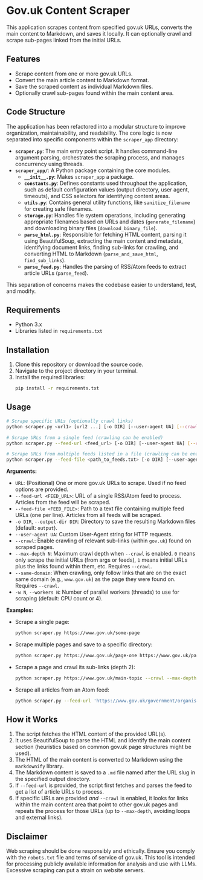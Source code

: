 # Gov.uk Content Scraper

This application scrapes content from specified gov.uk URLs, converts the main content to Markdown, and saves it locally. It can optionally crawl and scrape sub-pages linked from the initial URLs.

## Features

*   Scrape content from one or more gov.uk URLs.
*   Convert the main article content to Markdown format.
*   Save the scraped content as individual Markdown files.
*   Optionally crawl sub-pages found within the main content area.

## Code Structure

The application has been refactored into a modular structure to improve organization, maintainability, and readability. The core logic is now separated into specific components within the `scraper_app` directory:

*   **`scraper.py`**: The main entry point script. It handles command-line argument parsing, orchestrates the scraping process, and manages concurrency using threads.
*   **`scraper_app/`**: A Python package containing the core modules.
    *   **`__init__.py`**: Makes `scraper_app` a package.
    *   **`constants.py`**: Defines constants used throughout the application, such as default configuration values (output directory, user agent, timeouts), and CSS selectors for identifying content areas.
    *   **`utils.py`**: Contains general utility functions, like `sanitize_filename` for creating safe filenames.
    *   **`storage.py`**: Handles file system operations, including generating appropriate filenames based on URLs and dates (`generate_filename`) and downloading binary files (`download_binary_file`).
    *   **`parse_html.py`**: Responsible for fetching HTML content, parsing it using BeautifulSoup, extracting the main content and metadata, identifying document links, finding sub-links for crawling, and converting HTML to Markdown (`parse_and_save_html`, `find_sub_links`).
    *   **`parse_feed.py`**: Handles the parsing of RSS/Atom feeds to extract article URLs (`parse_feed`).

This separation of concerns makes the codebase easier to understand, test, and modify.

## Requirements

*   Python 3.x
*   Libraries listed in `requirements.txt`

## Installation

1.  Clone this repository or download the source code.
2.  Navigate to the project directory in your terminal.
3.  Install the required libraries:
    ```bash
    pip install -r requirements.txt
    ```

## Usage

```bash
# Scrape specific URLs (optionally crawl links)
python scraper.py <url1> [url2 ...] [-o DIR] [--user-agent UA] [--crawl] [--max-depth N] [--same-domain] [-w N]

# Scrape URLs from a single feed (crawling can be enabled)
python scraper.py --feed-url <feed_url> [-o DIR] [--user-agent UA] [--crawl] [--max-depth N] [--same-domain] [-w N]

# Scrape URLs from multiple feeds listed in a file (crawling can be enabled)
python scraper.py --feed-file <path_to_feeds.txt> [-o DIR] [--user-agent UA] [--crawl] [--max-depth N] [--same-domain] [-w N]
```

**Arguments:**

*   `URL`: (Positional) One or more gov.uk URLs to scrape. Used if no feed options are provided.
*   `--feed-url <FEED_URL>`: URL of a single RSS/Atom feed to process. Articles from the feed will be scraped.
*   `--feed-file <FEED_FILE>`: Path to a text file containing multiple feed URLs (one per line). Articles from all feeds will be scraped.
*   `-o DIR`, `--output-dir DIR`: Directory to save the resulting Markdown files (default: `output`).
*   `--user-agent UA`: Custom User-Agent string for HTTP requests.
*   `--crawl`: Enable crawling of relevant sub-links (within `gov.uk`) found on scraped pages.
*   `--max-depth N`: Maximum crawl depth when `--crawl` is enabled. `0` means only scrape the initial URLs (from args or feeds), `1` means initial URLs plus the links found within them, etc. Requires `--crawl`.
*   `--same-domain`: When crawling, only follow links that are on the exact same domain (e.g., `www.gov.uk`) as the page they were found on. Requires `--crawl`.
*   `-w N`, `--workers N`: Number of parallel workers (threads) to use for scraping (default: CPU count or 4).

**Examples:**

*   Scrape a single page:
    ```bash
    python scraper.py https://www.gov.uk/some-page
    ```
*   Scrape multiple pages and save to a specific directory:
    ```bash
    python scraper.py https://www.gov.uk/page-one https://www.gov.uk/page-two --output-dir ./scraped_content
    ```
*   Scrape a page and crawl its sub-links (depth 2):
    ```bash
    python scraper.py https://www.gov.uk/main-topic --crawl --max-depth 2
    ```
*   Scrape all articles from an Atom feed:
    ```bash
    python scraper.py --feed-url 'https://www.gov.uk/government/organisations/government-digital-service.atom' --output-dir ./gds_feed_articles
    ```

## How it Works

1.  The script fetches the HTML content of the provided URL(s).
2.  It uses BeautifulSoup to parse the HTML and identify the main content section (heuristics based on common gov.uk page structures might be used).
3.  The HTML of the main content is converted to Markdown using the `markdownify` library.
4.  The Markdown content is saved to a `.md` file named after the URL slug in the specified output directory.
5.  If `--feed-url` is provided, the script first fetches and parses the feed to get a list of article URLs to process.
6.  If specific URLs are provided *and* `--crawl` is enabled, it looks for links within the main content area that point to other gov.uk pages and repeats the process for those URLs (up to `--max-depth`, avoiding loops and external links).

## Disclaimer

Web scraping should be done responsibly and ethically. Ensure you comply with the `robots.txt` file and terms of service of gov.uk. This tool is intended for processing publicly available information for analysis and use with LLMs. Excessive scraping can put a strain on website servers.
